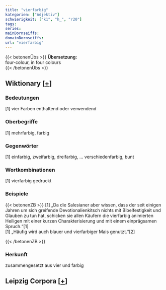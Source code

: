 ```yaml
---
title: "vierfarbig"
kategorien: ["Adjektiv"]
schwierigkeit: ["k1", "h_", "r20"]
tags:
series:
mainDornseiffs:
domainDornseiffs:
url: "vierfarbig"
---
```


{{< betonenÜbs >}}
**Übersetzung:**  
four-colour, in four colours  
{{< /betonenÜbs >}}

## Wiktionary [[+](https://de.wiktionary.org/wiki/vierfarbig)]

### Bedeutungen
[1] vier Farben enthaltend oder verwendend  

### Oberbegriffe
[1] mehrfarbig, farbig  

### Gegenwörter
[1] einfarbig, zweifarbig, dreifarbig, … verschiedenfarbig, bunt  

### Wortkombinationen
[1] vierfarbig gedruckt  

### Beispiele
{{< betonenZB >}}
[1] „Da die Salesianer aber wissen, dass der seit einigen Jahren um sich greifende Devotionalienkitsch nichts mit Bibelfestigkeit und Glauben zu tun hat, schicken sie allen Käufern die vierfarbig animierten Heiligen mit einer kurzen Charakterisierung und mit einem einprägsamen Spruch.“[1]  
[1] „Häufig wird auch blauer und vierfarbiger Mais genutzt.“[2]  

{{< /betonenZB >}}
### Herkunft
zusammengesetzt aus vier und farbig  


## Leipzig Corpora [[+](https://corpora.uni-leipzig.de/en/res?word=vierfarbig&corpusId=deu_newscrawl-public_2018)]

